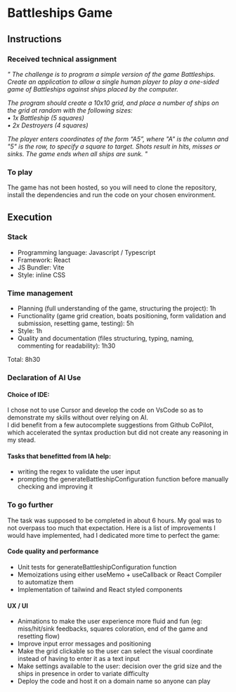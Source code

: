 # Battleships Game

## Instructions

### Received technical assignment

*"*
*The challenge is to program a simple version of the game Battleships. Create
an application to allow a single human player to play a one-sided game of
Battleships against ships placed by the computer.*

*The program should create a 10x10 grid, and place a number of ships on the grid at random with the following sizes: <br>
• 1x Battleship (5 squares)<br>
• 2x Destroyers (4 squares)*

*The player enters coordinates of the form “A5”, where "A" is the column and
"5" is the row, to specify a square to target. Shots result in hits, misses or
sinks. The game ends when all ships are sunk.*
*"*

### To play
The game has not been hosted, so you will need to clone the repository, install the dependencies and run the code on your chosen environment.

## Execution

### Stack

* Programming language: Javascript / Typescript
* Framework: React
* JS Bundler: Vite
* Style: inline CSS

### Time management

* Planning (full understanding of the game, structuring the project): 1h
* Functionality (game grid creation, boats positioning, form validation and submission, resetting game, testing): 5h
* Style: 1h
* Quality and documentation (files structuring, typing, naming, commenting for readability): 1h30

Total: 8h30

### Declaration of AI Use

#### Choice of IDE:
I chose not to use Cursor and develop the code on VsCode so as to demonstrate my skills without over relying on AI. <br>
I did benefit from a few autocomplete suggestions from Github CoPilot, which accelerated the syntax production but did not create any reasoning in my stead.

#### Tasks that benefitted from IA help:
* writing the regex to validate the user input
* prompting the generateBattleshipConfiguration function before manually checking and improving it

### To go further

The task was supposed to be completed in about 6 hours. My goal was to not overpass too much that expectation.
Here is a list of improvements I would have implemented, had I dedicated more time to perfect the game:

#### Code quality and performance
* Unit tests for generateBattleshipConfiguration function
* Memoizations using either useMemo + useCallback or React Compiler to automatize them
* Implementation of tailwind and React styled components

#### UX / UI
* Animations to make the user experience more fluid and fun (eg: miss/hit/sink feedbacks, squares coloration, end of the game and resetting flow)
* Improve input error messages and positioning
* Make the grid clickable so the user can select the visual coordinate instead of having to enter it as a text input
* Make settings available to the user: decision over the grid size and the ships in presence in order to variate difficulty
* Deploy the code and host it on a domain name so anyone can play

